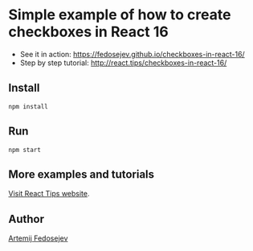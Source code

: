# Simple example of how to create checkboxes in React 16

- See it in action: https://fedosejev.github.io/checkboxes-in-react-16/
- Step by step tutorial: http://react.tips/checkboxes-in-react-16/

## Install

`npm install`

## Run

`npm start`

## More examples and tutorials

[Visit React Tips website](http://react.tips).

## Author

[Artemij Fedosejev](http://artemij.com)
